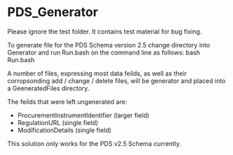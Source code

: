 # PDS_Generator

Please ignore the test folder. It contains test material for bug fixing.

To generate file for the PDS Schema version 2.5 change directory into Generator 
and run Run.bash on the command line as follows: bash Run.bash

A number of files, expressing most data feilds, as well as their 
corropsonding add / change / delete files, will be generator and placed into
a GeeneratedFiles directory. 

The feilds that were left ungenerated are:
- ProcurementInstrumentIdentifier (larger field)
- RegulationURL                   (single field)
- ModificationDetails             (single field)

This solution only works for the PDS v2.5 Schema currently.

